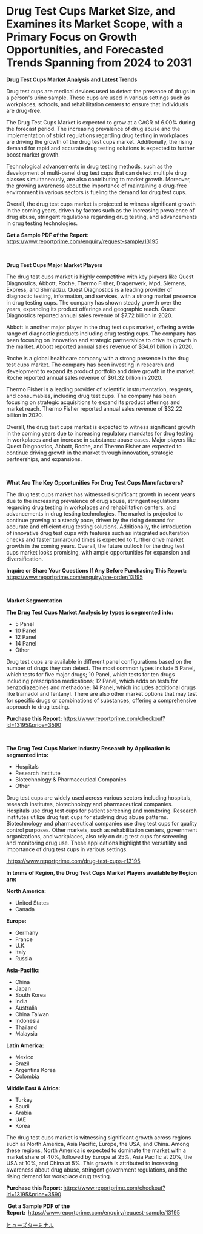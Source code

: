 <p><h1>Drug Test Cups Market Size, and Examines its Market Scope, with a Primary Focus on Growth Opportunities, and Forecasted Trends Spanning from 2024 to 2031</h1></p><p><strong>Drug Test Cups Market Analysis and Latest Trends</strong></p>
<p><p>Drug test cups are medical devices used to detect the presence of drugs in a person's urine sample. These cups are used in various settings such as workplaces, schools, and rehabilitation centers to ensure that individuals are drug-free.</p><p>The Drug Test Cups Market is expected to grow at a CAGR of 6.00% during the forecast period. The increasing prevalence of drug abuse and the implementation of strict regulations regarding drug testing in workplaces are driving the growth of the drug test cups market. Additionally, the rising demand for rapid and accurate drug testing solutions is expected to further boost market growth.</p><p>Technological advancements in drug testing methods, such as the development of multi-panel drug test cups that can detect multiple drug classes simultaneously, are also contributing to market growth. Moreover, the growing awareness about the importance of maintaining a drug-free environment in various sectors is fueling the demand for drug test cups.</p><p>Overall, the drug test cups market is projected to witness significant growth in the coming years, driven by factors such as the increasing prevalence of drug abuse, stringent regulations regarding drug testing, and advancements in drug testing technologies.</p></p>
<p><strong>Get a Sample PDF of the Report:&nbsp;</strong> <a href="https://www.reportprime.com/enquiry/request-sample/13195">https://www.reportprime.com/enquiry/request-sample/13195</a></p>
<p>&nbsp;</p>
<p><strong>Drug Test Cups Major Market Players</strong></p>
<p><p>The drug test cups market is highly competitive with key players like Quest Diagnostics, Abbott, Roche, Thermo Fisher, Dragerwerk, Mpd, Siemens, Express, and Shimadzu. Quest Diagnostics is a leading provider of diagnostic testing, information, and services, with a strong market presence in drug testing cups. The company has shown steady growth over the years, expanding its product offerings and geographic reach. Quest Diagnostics reported annual sales revenue of $7.72 billion in 2020.</p><p>Abbott is another major player in the drug test cups market, offering a wide range of diagnostic products including drug testing cups. The company has been focusing on innovation and strategic partnerships to drive its growth in the market. Abbott reported annual sales revenue of $34.61 billion in 2020.</p><p>Roche is a global healthcare company with a strong presence in the drug test cups market. The company has been investing in research and development to expand its product portfolio and drive growth in the market. Roche reported annual sales revenue of $61.32 billion in 2020.</p><p>Thermo Fisher is a leading provider of scientific instrumentation, reagents, and consumables, including drug test cups. The company has been focusing on strategic acquisitions to expand its product offerings and market reach. Thermo Fisher reported annual sales revenue of $32.22 billion in 2020.</p><p>Overall, the drug test cups market is expected to witness significant growth in the coming years due to increasing regulatory mandates for drug testing in workplaces and an increase in substance abuse cases. Major players like Quest Diagnostics, Abbott, Roche, and Thermo Fisher are expected to continue driving growth in the market through innovation, strategic partnerships, and expansions.</p></p>
<p>&nbsp;</p>
<p><strong>What Are The Key Opportunities For Drug Test Cups Manufacturers?</strong></p>
<p><p>The drug test cups market has witnessed significant growth in recent years due to the increasing prevalence of drug abuse, stringent regulations regarding drug testing in workplaces and rehabilitation centers, and advancements in drug testing technologies. The market is projected to continue growing at a steady pace, driven by the rising demand for accurate and efficient drug testing solutions. Additionally, the introduction of innovative drug test cups with features such as integrated adulteration checks and faster turnaround times is expected to further drive market growth in the coming years. Overall, the future outlook for the drug test cups market looks promising, with ample opportunities for expansion and diversification.</p></p>
<p><strong>Inquire or Share Your Questions If Any Before Purchasing This Report:</strong> <a href="https://www.reportprime.com/enquiry/pre-order/13195">https://www.reportprime.com/enquiry/pre-order/13195</a></p>
<p>&nbsp;</p>
<p><strong>Market Segmentation</strong></p>
<p><strong>The Drug Test Cups Market Analysis by types is segmented into:</strong></p>
<p><ul><li>5 Panel</li><li>10 Panel</li><li>12 Panel</li><li>14 Panel</li><li>Other</li></ul></p>
<p><p>Drug test cups are available in different panel configurations based on the number of drugs they can detect. The most common types include 5 Panel, which tests for five major drugs; 10 Panel, which tests for ten drugs including prescription medications; 12 Panel, which adds on tests for benzodiazepines and methadone; 14 Panel, which includes additional drugs like tramadol and fentanyl. There are also other market options that may test for specific drugs or combinations of substances, offering a comprehensive approach to drug testing.</p></p>
<p><strong>Purchase this Report:&nbsp;</strong><a href="https://www.reportprime.com/checkout?id=13195&price=3590">https://www.reportprime.com/checkout?id=13195&price=3590</a></p>
<p>&nbsp;</p>
<p><strong>The Drug Test Cups Market Industry Research by Application is segmented into:</strong></p>
<p><ul><li>Hospitals</li><li>Research Institute</li><li>Biotechnology & Pharmaceutical Companies</li><li>Other</li></ul></p>
<p><p>Drug test cups are widely used across various sectors including hospitals, research institutes, biotechnology and pharmaceutical companies. Hospitals use drug test cups for patient screening and monitoring. Research institutes utilize drug test cups for studying drug abuse patterns. Biotechnology and pharmaceutical companies use drug test cups for quality control purposes. Other markets, such as rehabilitation centers, government organizations, and workplaces, also rely on drug test cups for screening and monitoring drug use. These applications highlight the versatility and importance of drug test cups in various settings.</p></p>
<p><a href="https://www.reportprime.com/drug-test-cups-r13195">&nbsp;https://www.reportprime.com/drug-test-cups-r13195</a></p>
<p><strong>In terms of Region, the Drug Test Cups Market Players available by Region are:</strong></p>
<p>
    <p> <strong> North America: </strong>
        <ul>
            <li>United States</li>
            <li>Canada</li>
        </ul>
        </p> 
    <p> <strong> Europe: </strong>
        <ul>
            <li>Germany</li>
            <li>France</li>
            <li>U.K.</li>
            <li>Italy</li>
            <li>Russia</li>
        </ul>
        </p> 
    <p> <strong> Asia-Pacific: </strong>
        <ul>
            <li>China</li>
            <li>Japan</li>
            <li>South Korea</li>
            <li>India</li>
            <li>Australia</li>
            <li>China Taiwan</li>
            <li>Indonesia</li>
            <li>Thailand</li>
            <li>Malaysia</li>
        </ul>
        </p> 
    <p> <strong> Latin America: </strong>
        <ul>
            <li>Mexico</li>
            <li>Brazil</li>
            <li>Argentina Korea</li>
            <li>Colombia</li>
        </ul>
        </p> 
    <p> <strong> Middle East & Africa: </strong>
        <ul>
            <li>Turkey</li>
            <li>Saudi</li>
            <li>Arabia</li>
            <li>UAE</li>
            <li>Korea</li>
        </ul>
    </p>
    </p>
<p><p>The drug test cups market is witnessing significant growth across regions such as North America, Asia Pacific, Europe, the USA, and China. Among these regions, North America is expected to dominate the market with a market share of 40%, followed by Europe at 25%, Asia Pacific at 20%, the USA at 10%, and China at 5%. This growth is attributed to increasing awareness about drug abuse, stringent government regulations, and the rising demand for workplace drug testing.</p></p>
<p><strong>Purchase this Report: </strong><a href="https://www.reportprime.com/checkout?id=13195&price=3590">https://www.reportprime.com/checkout?id=13195&price=3590</a></p>
<p>&nbsp;<strong>Get a Sample PDF of the Report:&nbsp;&nbsp;</strong><a href="https://www.reportprime.com/enquiry/request-sample/13195">https://www.reportprime.com/enquiry/request-sample/13195</a></p>
<p><strong></strong></p>
<p><p><a href="https://github.com/ksxzwxabcuynh011/Market-Research-Report-List-1/blob/main/918650628329.md">ヒューズターミナル</a></p></p>